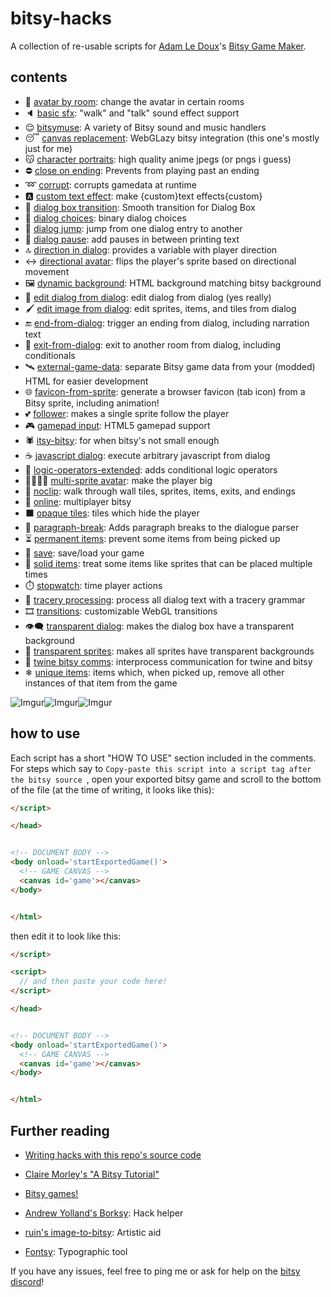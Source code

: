 
# bitsy-hacks
A collection of re-usable scripts for [Adam Le Doux](https://twitter.com/adamledoux)'s [Bitsy Game Maker](https://ledoux.itch.io/bitsy).

## contents
 - 👥 [avatar by room](/dist/avatar-by-room.js): change the avatar in certain rooms
 - 🔈 [basic sfx](/dist/basic-sfx.js): "walk" and "talk" sound effect support
 - 😌 [bitsymuse](/dist/bitsymuse.js): A variety of Bitsy sound and music handlers
 - 😴 [canvas replacement](/dist/canvas-replacement.js): WebGLazy bitsy integration (this one's mostly just for me)
 - 😽 [character portraits](/dist/character-portraits.js): high quality anime jpegs (or pngs i guess)
 - ⛔️ [close on ending](/dist/close-on-ending.js): Prevents from playing past an ending
 - ➿ [corrupt](/dist/corrupt.js): corrupts gamedata at runtime
 - 🅰 [custom text effect](/dist/custom-text-effect.js): make {custom}text effects{custom}
 - 🔁 [dialog box transition](/dist/dialog-box-transition.js): Smooth transition for Dialog Box
 - 🔀 [dialog choices](/dist/dialog-choices.js): binary dialog choices
 - 🚀 [dialog jump](/dist/dialog-jump.js): jump from one dialog entry to another
 - 💬 [dialog pause](/dist/dialog-pause.js): add pauses in between printing text
 - 🔝 [direction in dialog](/dist/direction-in-dialog.js): provides a variable with player direction
 - ↔ [directional avatar](/dist/directional-avatar.js): flips the player's sprite based on directional movement
 - 🖼 [dynamic background](/dist/dynamic-background.js): HTML background matching bitsy background
 - 📝 [edit dialog from dialog](/dist/edit-dialog-from-dialog.js): edit dialog from dialog (yes really)
 - 🖌 [edit image from dialog](/dist/edit-image-from-dialog.js): edit sprites, items, and tiles from dialog
 - 🔚 [end-from-dialog](/dist/end-from-dialog.js): trigger an ending from dialog, including narration text
 - 🚪 [exit-from-dialog](/dist/exit-from-dialog.js): exit to another room from dialog, including conditionals
 - 🛰 [external-game-data](/dist/external-game-data.js): separate Bitsy game data from your (modded) HTML for easier development
 - 🌐 [favicon-from-sprite](/dist/favicon-from-sprite.js): generate a browser favicon (tab icon) from a Bitsy sprite, including animation!
 - 💕 [follower](/dist/follower.js): makes a single sprite follow the player
 - 🎮 [gamepad input](/dist/gamepad-input.js): HTML5 gamepad support
 - 🕷 [itsy-bitsy](/dist/itsy-bitsy.js): for when bitsy's not small enough
 - ☕ [javascript dialog](/dist/javascript-dialog.js): execute arbitrary javascript from dialog
 - 🔀 [logic-operators-extended](/dist/logic-operators-extended.js): adds conditional logic operators
 - 👨‍👨‍👧‍👧 [multi-sprite avatar](/dist/multi-sprite-avatar.js): make the player big
 - 📎 [noclip](/dist/noclip.js): walk through wall tiles, sprites, items, exits, and endings
 - 🔄 [online](/dist/online.js): multiplayer bitsy
 - ⬛ [opaque tiles](/dist/opaque-tiles.js): tiles which hide the player
 - 📃 [paragraph-break](/dist/paragraph-break.js): Adds paragraph breaks to the dialogue parser
 - ⏳ [permanent items](/dist/permanent-items.js): prevent some items from being picked up
 - 💾 [save](/dist/save.js): save/load your game
 - 🛑 [solid items](/dist/solid-items.js): treat some items like sprites that can be placed multiple times
 - ⏱️ [stopwatch](/dist/stopwatch.js): time player actions
 - 🏰 [tracery processing](/dist/tracery-processing.js): process all dialog text with a tracery grammar
 - 🎞 [transitions](/dist/transitions.js): customizable WebGL transitions
 - 👁️‍🗨️ [transparent dialog](/dist/transparent-dialog.js): makes the dialog box have a transparent background
 - 🏁 [transparent sprites](/dist/transparent-sprites.js): makes all sprites have transparent backgrounds
 - 💱 [twine bitsy comms](/dist/twine-bitsy-comms.js): interprocess communication for twine and bitsy
 - ❄ [unique items](/dist/unique-items.js): items which, when picked up, remove all other instances of that item from the game

![Imgur](https://i.imgur.com/peRLLHn.gif)![Imgur](https://i.imgur.com/yg81aH2.gif)![Imgur](https://i.imgur.com/r7AUHX4.gif)




## how to use
Each script has a short "HOW TO USE" section included in the comments. For steps which say to `Copy-paste this script into a script tag after the bitsy source `, open your exported bitsy game and scroll to the bottom of the file (at the time of writing, it looks like this):
```html
</script>

</head>


<!-- DOCUMENT BODY -->
<body onload='startExportedGame()'>
  <!-- GAME CANVAS -->
  <canvas id='game'></canvas>
</body>


</html>
```

then edit it to look like this:

```html
</script>

<script>
  // and then paste your code here!
</script>

</head>


<!-- DOCUMENT BODY -->
<body onload='startExportedGame()'>
  <!-- GAME CANVAS -->
  <canvas id='game'></canvas>
</body>


</html>
```

## Further reading
- [Writing hacks with this repo's source code](https://github.com/seleb/bitsy-hacks/wiki)
- [Claire Morley's "A Bitsy Tutorial"](http://www.shimmerwitch.space/bitsyTutorial)
- [Bitsy games!](https://itch.io/games/tag-bitsy)

- [Andrew Yolland's Borksy](https://ayolland.itch.io/borksy): Hack helper
- [ruin's image-to-bitsy](https://ruin.itch.io/image-to-bitsy): Artistic aid
- [Fontsy](https://seansleblanc.itch.io/Fontsy): Typographic tool

If you have any issues, feel free to ping me or ask for help on the [bitsy discord](https://discordapp.com/invite/9rAjhtr)!